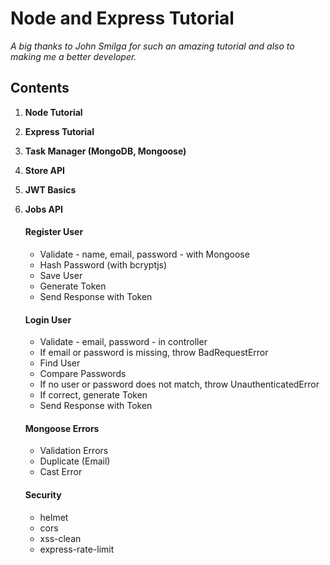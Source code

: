 # Node and Express Tutorial

 _A big thanks to John Smilga for such an amazing tutorial and also to making me a better developer._

## **Contents**

1. **Node Tutorial**
2. **Express Tutorial**
3. **Task Manager (MongoDB, Mongoose)**
4. **Store API**
5. **JWT Basics**

6. **Jobs API**
    #### Register User
     - Validate - name, email, password - with Mongoose
     - Hash Password (with bcryptjs)
     - Save User
     - Generate Token
     - Send Response with Token

    #### Login User
    - Validate - email, password - in controller
    - If email or password is missing, throw BadRequestError
    - Find User
    - Compare Passwords
    - If no user or password does not match, throw UnauthenticatedError
    - If correct, generate Token
    - Send Response with Token

    #### Mongoose Errors
    - Validation Errors
    - Duplicate (Email)
    - Cast Error

    #### Security
    - helmet
    - cors
    - xss-clean
    - express-rate-limit
